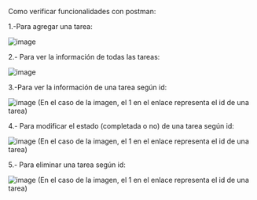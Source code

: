 Como verificar funcionalidades con postman:

1.-Para agregar una tarea:

![image](https://github.com/matias-astudillo/act_practica/assets/157530262/493d63a7-d93c-43e5-aa02-1a883f0192d2)

2.- Para ver la información de todas las tareas:

![image](https://github.com/matias-astudillo/act_practica/assets/157530262/ea480648-4123-4d8f-bb91-f630b021a178)

3.-Para ver la información de una tarea según id:

![image](https://github.com/matias-astudillo/act_practica/assets/157530262/e4961bfc-4cbd-41be-a45b-99fc692e749f)
(En el caso de la imagen, el 1 en el enlace representa el id de una tarea)

4.- Para modificar el estado (completada o no) de una tarea según id:

![image](https://github.com/matias-astudillo/act_practica/assets/157530262/4964d73b-60f5-466e-a37d-dc81a7bbaa1f)
(En el caso de la imagen, el 1 en el enlace representa el id de una tarea)

5.- Para eliminar una tarea según id:

![image](https://github.com/matias-astudillo/act_practica/assets/157530262/092905de-cb9e-4a8d-a77d-35c3b2aa59ed)
(En el caso de la imagen, el 1 en el enlace representa el id de una tarea)
